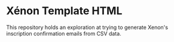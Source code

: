 # Xénon Template HTML
This repository holds an exploration at trying to generate Xenon's inscription confirmation emails from CSV data.
